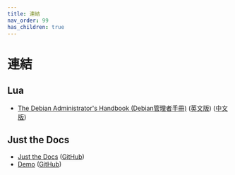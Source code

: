 ```yaml
---
title: 連結
nav_order: 99
has_children: true
---
```


# 連結


## Lua

* [The Debian Administrator's Handbook (Debian管理者手冊)](https://debian-handbook.info/) ([英文版](https://debian-handbook.info/browse/stable/)) ([中文版](https://debian-handbook.info/browse/zh-TW/stable/))


## Just the Docs

* [Just the Docs](https://pmarsceill.github.io/just-the-docs/) ([GitHub](https://github.com/pmarsceill/just-the-docs))
* [Demo](https://pmarsceill.github.io/jtd-remote/) ([GitHub](https://github.com/pmarsceill/jtd-remote))
